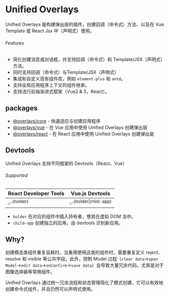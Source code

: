 # Unified Overlays

Unified Overlays 是构建弹出层的插件，创建回调（命令式）方法、以及在 Vue Template 或 React Jsx 中（声明式）使用。

###### Features

- 简化创建消息或对话框，并支持回调（命令式）和 Template/JSX（声明式）方法。
- 同时支持回调（命令式）与Template/JSX（声明式）
- 集成和自定义现有组件库，例如 `element-plus` 和 `antd`。
- 支持全局应用程序上下文的组件继承。
- 支持流行前端渐进式框架（Vue2 & 3，React）。

## packages

- [@overlays/core](/zh/core/functions/globals.html) - 快速适应与创建应用程序
- [@overlays/vue](/zh/vue/) - 在 Vue 应用中使用 Unified Overlays 创建弹出层
- [@overlays/react](/zh/react/) - 在 React 应用中使用 Unified Overlays 创建弹出层

## Devtools

Unified Overlays 支持不同框架的 Devtools（React、Vue）

###### Supported

| React Developer Tools | Vue.js Devtools                 |
| --------------------- | ------------------------------- |
| ✅<sup>(holder)</sup>  | ✅<sup>(holder\|child-app)</sup> |

- `holder` 在对应的组件中插入持有者，使其在虚拟 DOM 当中。
- `child-app` 创建独立的应用，由 devtools 识别新应用。

## Why?

创建模态类组件重复且耗时。当重用使用这类的组件时，需要重复定义 reject、resolve 和 visible 等公共字段。此外，控制 Model 过程（`clear data`->`open Model`->`edit data`->`onConfirm`->`save data`）会导致大量冗余代码，尤其是对于图像选择器等常用组件。

Unified Overlays 通过统一冗余流程和状态管理简化了模式创建。它可以有效地创建命令式组件，并且仍然可以声明式使用。
